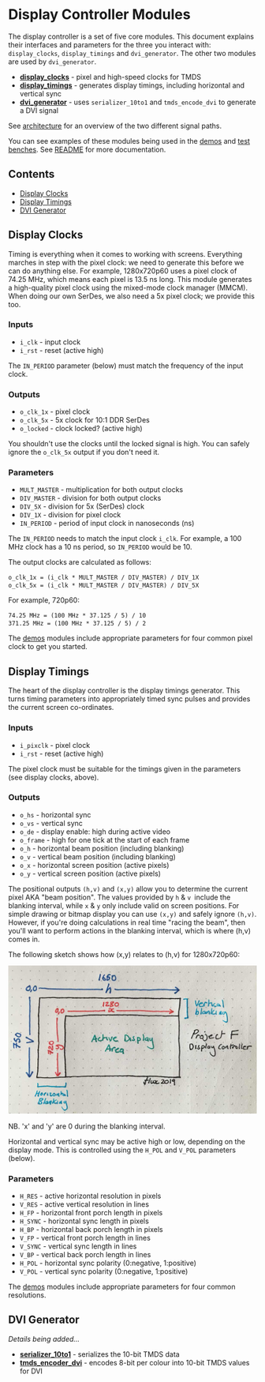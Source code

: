 # Display Controller Modules

The display controller is a set of five core modules. This document explains their interfaces and parameters for the three you interact with: `display_clocks`, `display_timings` and `dvi_generator`. The other two modules are used by `dvi_generator`.

* **[display_clocks](/hdl/display_clocks.v)** - pixel and high-speed clocks for TMDS 
* **[display_timings](/hdl/display_timings.v)** - generates display timings, including horizontal and vertical sync
* **[dvi_generator](/hdl/dvi_generator.v)** - uses `serializer_10to1` and `tmds_encode_dvi` to generate a DVI signal

See [architecture](/README.md#Architecture) for an overview of the two different signal paths.

You can see examples of these modules being used in the [demos](/hdl/demo) and [test benches](/hdl/test).
See [README](/README.md) for more documentation.


## Contents

- [Display Clocks](#display-clocks)
- [Display Timings](#display-timings)
- [DVI Generator](#dvi-generator)


## Display Clocks

Timing is everything when it comes to working with screens. Everything marches in step with the pixel clock: we need to generate this before we can do anything else. For example, 1280x720p60 uses a pixel clock of 74.25 MHz, which means each pixel is 13.5 ns long. This module generates a high-quality pixel clock using the mixed-mode clock manager (MMCM). When doing our own SerDes, we also need a 5x pixel clock; we provide this too.

### Inputs

* `i_clk` - input clock
* `i_rst` - reset (active high)

The `IN_PERIOD` parameter (below) must match the frequency of the input clock.

### Outputs

* `o_clk_1x` - pixel clock
* `o_clk_5x` - 5x clock for 10:1 DDR SerDes
* `o_locked` - clock locked? (active high)

You shouldn't use the clocks until the locked signal is high. You can safely ignore the `o_clk_5x` output if you don't need it.

### Parameters

* `MULT_MASTER` - multiplication for both output clocks
* `DIV_MASTER` - division for both output clocks
* `DIV_5X` - division for 5x (SerDes) clock
* `DIV_1X` - division for pixel clock
* `IN_PERIOD` - period of input clock in nanoseconds (ns)

The `IN_PERIOD` needs to match the input clock `i_clk`. For example, a 100 MHz clock has a 10 ns period, so `IN_PERIOD` would be 10.

The output clocks are calculated as follows:

    o_clk_1x = (i_clk * MULT_MASTER / DIV_MASTER) / DIV_1X
    o_clk_5x = (i_clk * MULT_MASTER / DIV_MASTER) / DIV_5X

For example, 720p60:

    74.25 MHz = (100 MHz * 37.125 / 5) / 10
    371.25 MHz = (100 MHz * 37.125 / 5) / 2

The [demos](/hdl/demo) modules include appropriate parameters for four common pixel clock to get you started.


## Display Timings
The heart of the display controller is the display timings generator. This turns timing parameters into appropriately timed sync pulses and provides the current screen co-ordinates.

### Inputs

* `i_pixclk` - pixel clock
* `i_rst` - reset (active high)

The pixel clock must be suitable for the timings given in the parameters (see display clocks, above). 

### Outputs

* `o_hs` - horizontal sync
* `o_vs` - vertical sync
* `o_de` - display enable: high during active video
* `o_frame` - high for one tick at the start of each frame
* `o_h` - horizontal beam position (including blanking)
* `o_v` - vertical beam position (including blanking)
* `o_x` - horizontal screen position (active pixels)
* `o_y` - vertical screen position (active pixels)

The positional outputs `(h,v)` and `(x,y)` allow you to determine the current pixel AKA "beam position". The values provided by `h` & `v `include the blanking interval, while `x` & `y` only include valid on screen positions. For simple drawing or bitmap display you can use `(x,y)` and safely ignore `(h,v)`. However, if you're doing calculations in real time "racing the beam", then you'll want to perform actions in the blanking interval, which is where (h,v) comes in.

The following sketch shows how (x,y) relates to (h,v) for 1280x720p60:

![](display-controller-hv-xy.jpg?raw=true "")

NB. 'x' and 'y' are 0 during the blanking interval.

Horizontal and vertical sync may be active high or low, depending on the display mode. This is controlled using the `H_POL` and `V_POL` parameters (below).

### Parameters

* `H_RES` - active horizontal resolution in pixels 
* `V_RES` - active vertical resolution in lines 
* `H_FP` - horizontal front porch length in pixels
* `H_SYNC` - horizontal sync length in pixels
* `H_BP` - horizontal back porch length in pixels
* `V_FP` - vertical front porch length in lines
* `V_SYNC` - vertical sync length in lines
* `V_BP` - vertical back porch length in lines
* `H_POL` - horizontal sync polarity (0:negative, 1:positive)
* `V_POL` - vertical sync polarity (0:negative, 1:positive)

The [demos](/hdl/demo) modules include appropriate parameters for four common resolutions.


## DVI Generator

_Details being added..._

* **[serializer_10to1](/hdl/serializer_10to1.v)** - serializes the 10-bit TMDS data
* **[tmds_encoder_dvi](/hdl/tmds_encoder_dvi.v)** - encodes 8-bit per colour into 10-bit TMDS values for DVI

